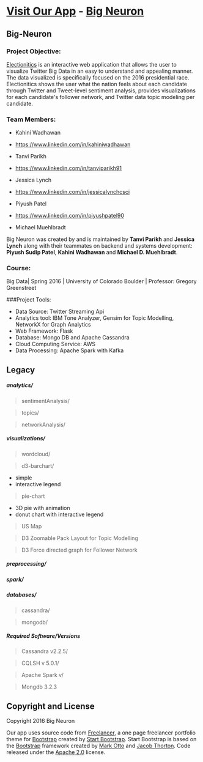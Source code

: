 # [Visit Our App](http://big-neuron.github.io) - [Big Neuron](http://big-neuron.github.io)



## Big-Neuron
### Project Objective:

[Electionitics](http://electionitics.press) is an interactive web application that allows the user to visualize Twitter Big Data in an easy to understand and appealing manner.  The data visualized is specifically focused on the 2016 presidential race.  Electionitics shows the user what the nation feels about each candidate through Twitter and Tweet-level sentiment analysis, provides visualizations for each candidate's follower network, and Twitter data topic modeling per candidate.

### Team Members:
+ Kahini Wadhawan
* https://www.linkedin.com/in/kahiniwadhawan
+ Tanvi Parikh
* https://www.linkedin.com/in/tanviparikh91
+ Jessica Lynch
* https://www.linkedin.com/in/jessicalynchcsci
+ Piyush Patel
* https://www.linkedin.com/in/piyushpatel90
+ Michael Muehlbradt

Big Neuron was created by and is maintained by **Tanvi Parikh** and **Jessica Lynch** along with their teammates on backend and systems development: **Piyush Sudip Patel**, **Kahini Wadhawan** and **Michael D. Muehlbradt**.

### Course:
Big Data| Spring 2016 | University of Colorado Boulder | Professor: Gregory Greenstreet

###Project Tools:
+ Data Source: Twitter Streaming Api
+ Analytics tool: IBM Tone Analyzer, Gensim for Topic Modelling, NetworkX for Graph Analytics
+ Web Framework: Flask
+ Database: Mongo DB and Apache Cassandra
+ Cloud Computing Service: AWS
+ Data Processing: Apache Spark with Kafka


## Legacy
##### analytics/  
> sentimentAnalysis/ 

> topics/

> networkAnalysis/

##### visualizations/  
> wordcloud/  

> d3-barchart/
 - simple
 - interactive legend

> pie-chart
 - 3D pie with animation
 - donut chart with interactive legend

> US Map

> D3 Zoomable Pack Layout for Topic Modelling 

> D3 Force directed graph for Follower Network

##### preprocessing/  
##### spark/  
##### databases/ 
> cassandra/

> mongodb/

##### Required Software/Versions

> Cassandra v2.2.5/

> CQLSH v 5.0.1/

> Apache Spark v/

> Mongdb 3.2.3




## Copyright and License

Copyright 2016 Big Neuron

Our app uses source code from [Freelancer](http://startbootstrap.com/template-overviews/freelancer/), a one page freelancer portfolio theme for [Bootstrap](http://getbootstrap.com/) created by [Start Bootstrap](http://startbootstrap.com/). Start Bootstrap is based on the [Bootstrap](http://getbootstrap.com/) framework created by [Mark Otto](https://twitter.com/mdo) and [Jacob Thorton](https://twitter.com/fat). Code released under the [Apache 2.0](https://github.com/IronSummitMedia/startbootstrap-freelancer/blob/gh-pages/LICENSE) license.

